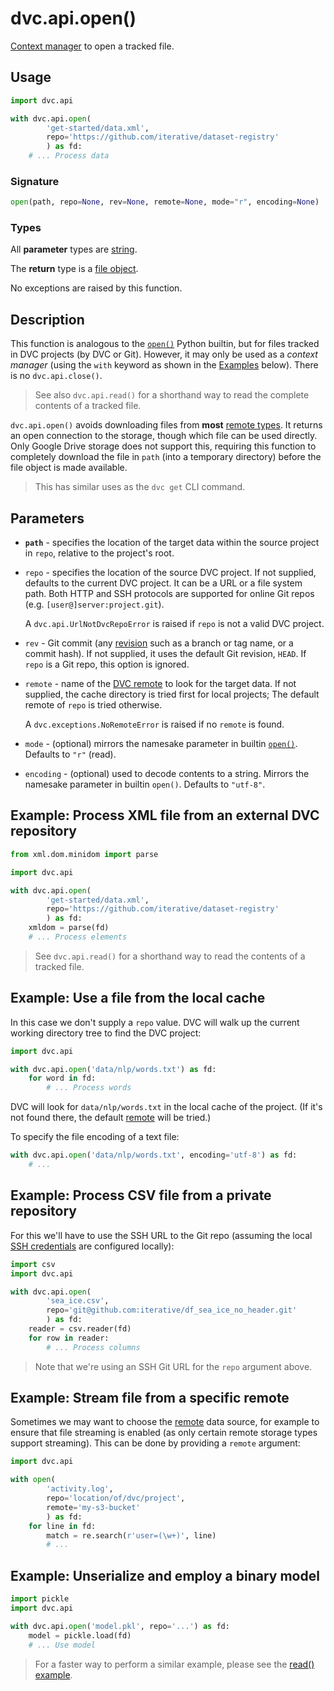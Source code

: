 # dvc.api.open()

[Context manager](https://www.python.org/dev/peps/pep-0343/#context-managers-in-the-standard-library)
to open a tracked file.

## Usage

```py
import dvc.api

with dvc.api.open(
        'get-started/data.xml',
        repo='https://github.com/iterative/dataset-registry'
        ) as fd:
    # ... Process data
```

### Signature

```py
open(path, repo=None, rev=None, remote=None, mode="r", encoding=None)
```

### Types

All **parameter** types are
[string](https://docs.python.org/3/library/stdtypes.html#text-sequence-type-str).

The **return** type is a
[file object](https://docs.python.org/3/glossary.html#term-file-object).

No exceptions are raised by this function.

## Description

This function is analogous to the
[`open()`](https://docs.python.org/3/library/functions.html#open) Python
builtin, but for files tracked in <abbr>DVC projects</abbr> (by DVC or Git).
However, it may only be used as a _context manager_ (using the `with` keyword as
shown in the [Examples](#examples) below). There is no `dvc.api.close()`.

> See also `dvc.api.read()` for a shorthand way to read the complete contents of
> a tracked file.

`dvc.api.open()` avoids downloading files from **most**
[remote types](/doc/command-reference/remote/add#supported-storage-types). It
returns an open connection to the storage, though which file can be used
directly. Only Google Drive storage does not support this, requiring this
function to completely download the file in `path` (into a temporary directory)
before the file object is made available.

> This has similar uses as the `dvc get` CLI command.

## Parameters

- **`path`** - specifies the location of the target data within the source
  project in `repo`, relative to the project's root.

- `repo` - specifies the location of the source DVC project. If not supplied,
  defaults to the current DVC project. It can be a URL or a file system path.
  Both HTTP and SSH protocols are supported for online Git repos (e.g.
  `[user@]server:project.git`).

  A `dvc.api.UrlNotDvcRepoError` is raised if `repo` is not a valid DVC project.

- `rev` - Git commit (any [revision](https://git-scm.com/docs/revisions) such as
  a branch or tag name, or a commit hash). If not supplied, it uses the default
  Git revision, `HEAD`. If `repo` is a Git repo, this option is ignored.

- `remote` - name of the [DVC remote](/doc/command-reference/remote) to look for
  the target data. If not supplied, the cache directory is tried first for local
  projects; The default remote of `repo` is tried otherwise.

  A `dvc.exceptions.NoRemoteError` is raised if no `remote` is found.

- `mode` - (optional) mirrors the namesake parameter in builtin
  [`open()`](https://docs.python.org/3/library/functions.html#open). Defaults to
  `"r"` (read).

- `encoding` - (optional) used to decode contents to a string. Mirrors the
  namesake parameter in builtin `open()`. Defaults to `"utf-8"`.

## Example: Process XML file from an external DVC repository

```py
from xml.dom.minidom import parse

import dvc.api

with dvc.api.open(
        'get-started/data.xml',
        repo='https://github.com/iterative/dataset-registry'
        ) as fd:
    xmldom = parse(fd)
    # ... Process elements
```

> See `dvc.api.read()` for a shorthand way to read the contents of a tracked
> file.

## Example: Use a file from the local cache

In this case we don't supply a `repo` value. DVC will walk up the current
working directory tree to find the <abbr>DVC project</abbr>:

```py
import dvc.api

with dvc.api.open('data/nlp/words.txt') as fd:
    for word in fd:
        # ... Process words
```

DVC will look for `data/nlp/words.txt` in the local cache of the
<abbr>project</abbr>. (If it's not found there, the default
[remote](/doc/command-reference/remote) will be tried.)

To specify the file encoding of a text file:

```py
with dvc.api.open('data/nlp/words.txt', encoding='utf-8') as fd:
    # ...
```

## Example: Process CSV file from a private repository

For this we'll have to use the SSH URL to the Git repo (assuming the local
[SSH credentials](https://help.github.com/en/github/authenticating-to-github/connecting-to-github-with-ssh)
are configured locally):

```py
import csv
import dvc.api

with dvc.api.open(
        'sea_ice.csv',
        repo='git@github.com:iterative/df_sea_ice_no_header.git'
        ) as fd:
    reader = csv.reader(fd)
    for row in reader:
        # ... Process columns
```

> Note that we're using an SSH Git URL for the `repo` argument above.

## Example: Stream file from a specific remote

Sometimes we may want to choose the [remote](/doc/command-reference/remote) data
source, for example to ensure that file streaming is enabled (as only certain
remote storage types support streaming). This can be done by providing a
`remote` argument:

```py
import dvc.api

with open(
        'activity.log',
        repo='location/of/dvc/project',
        remote='my-s3-bucket'
        ) as fd:
    for line in fd:
        match = re.search(r'user=(\w+)', line)
        # ...
```

## Example: Unserialize and employ a binary model

```py
import pickle
import dvc.api

with dvc.api.open('model.pkl', repo='...') as fd:
    model = pickle.load(fd)
    # ... Use model
```

> For a faster way to perform a similar example, please see the
> [read() example](/doc/api-reference/read#examples).
